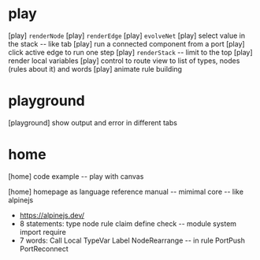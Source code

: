# play

[play] `renderNode`
[play] `renderEdge`
[play] `evolveNet`
[play] select value in the stack -- like tab
[play] run a connected component from a port
[play] click active edge to run one step
[play] `renderStack` -- limit to the top
[play] render local variables
[play] control to route view to list of types, nodes (rules about it) and words
[play] animate rule building

# playground

[playground] show output and error in different tabs

# home

[home] code example -- play with canvas

[home] homepage as language reference manual -- mimimal core -- like alpinejs

- https://alpinejs.dev/
- 8 statements: type node rule claim define check -- module system import require
- 7 words: Call Local TypeVar Label NodeRearrange -- in rule PortPush PortReconnect
